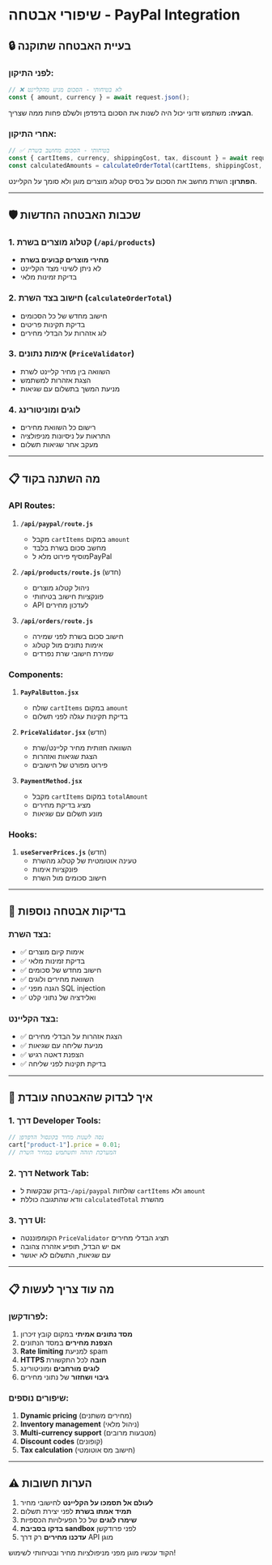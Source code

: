 # שיפורי אבטחה - PayPal Integration

## 🔒 בעיית האבטחה שתוקנה

### לפני התיקון:
```javascript
// ❌ לא בטיחותי - הסכום מגיע מהקליינט
const { amount, currency } = await request.json();
```

**הבעיה:** משתמש זדוני יכול היה לשנות את הסכום בדפדפן ולשלם פחות ממה שצריך.

### אחרי התיקון:
```javascript
// ✅ בטיחותי - הסכום מחושב בשרת
const { cartItems, currency, shippingCost, tax, discount } = await request.json();
const calculatedAmounts = calculateOrderTotal(cartItems, shippingCost, tax, discount);
```

**הפתרון:** השרת מחשב את הסכום על בסיס קטלוג מוצרים מוגן ולא סומך על הקליינט.

---

## 🛡️ שכבות האבטחה החדשות

### 1. קטלוג מוצרים בשרת (`/api/products`)
- **מחירי מוצרים קבועים בשרת**
- לא ניתן לשינוי מצד הקליינט
- בדיקת זמינות מלאי

### 2. חישוב בצד השרת (`calculateOrderTotal`)
- חישוב מחדש של כל הסכומים
- בדיקת תקינות פריטים
- לוג אזהרות על הבדלי מחירים

### 3. אימות נתונים (`PriceValidator`)
- השוואה בין מחיר קליינט לשרת
- הצגת אזהרות למשתמש
- מניעת המשך בתשלום עם שגיאות

### 4. לוגים ומוניטורינג
- רישום כל השוואת מחירים
- התראות על ניסיונות מניפולציה
- מעקב אחר שגיאות תשלום

---

## 📋 מה השתנה בקוד

### API Routes:
1. **`/api/paypal/route.js`**
   - מקבל `cartItems` במקום `amount`
   - מחשב סכום בשרת בלבד
   - מוסיף פירוט מלא לPayPal

2. **`/api/products/route.js`** (חדש)
   - ניהול קטלוג מוצרים
   - פונקציות חישוב בטיחותי
   - API לעדכון מחירים

3. **`/api/orders/route.js`**
   - חישוב סכום בשרת לפני שמירה
   - אימות נתונים מול קטלוג
   - שמירת חישובי שרת נפרדים

### Components:
1. **`PayPalButton.jsx`**
   - שולח `cartItems` במקום `amount`
   - בדיקת תקינות עגלה לפני תשלום

2. **`PriceValidator.jsx`** (חדש)
   - השוואה חזותית מחיר קליינט/שרת
   - הצגת שגיאות ואזהרות
   - פירוט מפורט של חישובים

3. **`PaymentMethod.jsx`**
   - מקבל `cartItems` במקום `totalAmount`
   - מציג בדיקת מחירים
   - מונע תשלום עם שגיאות

### Hooks:
1. **`useServerPrices.js`** (חדש)
   - טעינה אוטומטית של קטלוג מהשרת
   - פונקציות אימות
   - חישוב סכומים מול השרת

---

## 🔐 בדיקות אבטחה נוספות

### בצד השרת:
- ✅ אימות קיום מוצרים
- ✅ בדיקת זמינות מלאי  
- ✅ חישוב מחדש של סכומים
- ✅ השוואת מחירים ולוגים
- ✅ הגנה מפני SQL injection
- ✅ ואלידציה של נתוני קלט

### בצד הקליינט:
- ✅ הצגת אזהרות על הבדלי מחירים
- ✅ מניעת שליחה עם שגיאות
- ✅ הצפנת דאטה רגיש
- ✅ בדיקת תקינות לפני שליחה

---

## 🚀 איך לבדוק שהאבטחה עובדת

### 1. דרך Developer Tools:
```javascript
// נסה לשנות מחיר בקונסול הדפדפן
cart["product-1"].price = 0.01; 
// המערכת תזהה ותשתמש במחיר השרת
```

### 2. דרך Network Tab:
- בדוק שבקשות ל-`/api/paypal` שולחות `cartItems` ולא `amount`
- וודא שהתגובה כוללת `calculatedTotal` מהשרת

### 3. דרך UI:
- הקומפוננטה `PriceValidator` תציג הבדלי מחירים
- אם יש הבדל, תופיע אזהרה צהובה
- עם שגיאות, התשלום לא יאושר

---

## 📋 מה עוד צריך לעשות

### לפרודקשן:
1. **מסד נתונים אמיתי** במקום קובץ זיכרון
2. **הצפנת מחירים** במסד הנתונים
3. **Rate limiting** למניעת spam
4. **HTTPS חובה** לכל התקשורת
5. **לוגים מורחבים** ומוניטורינג
6. **גיבוי ושחזור** של נתוני מחירים

### שיפורים נוספים:
1. **Dynamic pricing** (מחירים משתנים)
2. **Inventory management** (ניהול מלאי)
3. **Multi-currency support** (מטבעות מרובים)
4. **Discount codes** (קופונים)
5. **Tax calculation** (חישוב מס אוטומטי)

---

## ⚠️ הערות חשובות

1. **לעולם אל תסמכו על הקליינט** לחישובי מחיר
2. **תמיד אמתו בשרת** לפני יצירת תשלום
3. **שימרו לוגים** של כל הפעילויות הכספיות  
4. **בדקו בסביבת sandbox** לפני פרודקשן
5. **עדכנו מחירים** רק דרך API מוגן

הקוד עכשיו מוגן מפני מניפולציות מחיר ובטיחותי לשימוש!